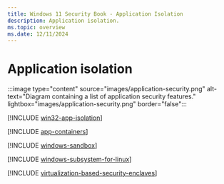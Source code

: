 ```yaml
---
title: Windows 11 Security Book - Application Isolation
description: Application isolation.
ms.topic: overview
ms.date: 12/11/2024
---
```


# Application isolation

:::image type="content" source="images/application-security.png" alt-text="Diagram containing a list of application security features." lightbox="images/application-security.png" border="false":::

[!INCLUDE [win32-app-isolation](includes/win32-app-isolation.md)]

[!INCLUDE [app-containers](includes/app-containers.md)]

[!INCLUDE [windows-sandbox](includes/windows-sandbox.md)]

[!INCLUDE [windows-subsystem-for-linux](includes/windows-subsystem-for-linux.md)]

[!INCLUDE [virtualization-based-security-enclaves](includes/virtualization-based-security-enclaves.md)]
